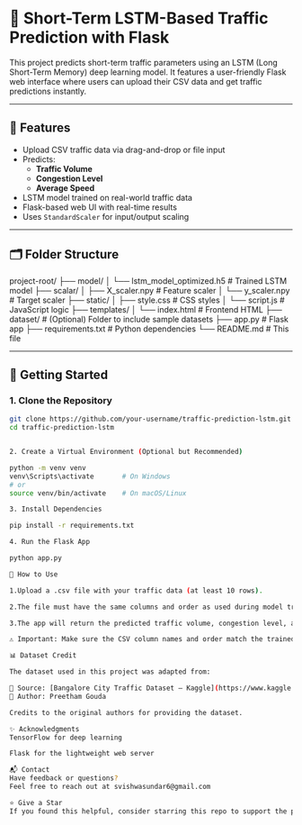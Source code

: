 # 🚦 Short-Term LSTM-Based Traffic Prediction with Flask

This project predicts short-term traffic parameters using an LSTM (Long Short-Term Memory) deep learning model. It features a user-friendly Flask web interface where users can upload their CSV data and get traffic predictions instantly.

---

## 📌 Features

- Upload CSV traffic data via drag-and-drop or file input
- Predicts:
  - **Traffic Volume**
  - **Congestion Level**
  - **Average Speed**
- LSTM model trained on real-world traffic data
- Flask-based web UI with real-time results
- Uses `StandardScaler` for input/output scaling

---

## 🗂️ Folder Structure

project-root/ ├── model/ │ └── lstm_model_optimized.h5 # Trained LSTM model ├── scalar/ │ ├── X_scaler.npy # Feature scaler │ └── y_scaler.npy # Target scaler ├── static/ │ ├── style.css # CSS styles │ └── script.js # JavaScript logic ├── templates/ │ └── index.html # Frontend HTML ├── dataset/ # (Optional) Folder to include sample datasets ├── app.py # Flask app ├── requirements.txt # Python dependencies └── README.md # This file



---

## 🚀 Getting Started

### 1. Clone the Repository

```bash
git clone https://github.com/your-username/traffic-prediction-lstm.git
cd traffic-prediction-lstm


2. Create a Virtual Environment (Optional but Recommended)

python -m venv venv
venv\Scripts\activate       # On Windows
# or
source venv/bin/activate    # On macOS/Linux

3. Install Dependencies

pip install -r requirements.txt

4. Run the Flask App

python app.py

🧠 How to Use

1.Upload a .csv file with your traffic data (at least 10 rows).

2.The file must have the same columns and order as used during model training.

3.The app will return the predicted traffic volume, congestion level, and average speed.

⚠️ Important: Make sure the CSV column names and order match the trained dataset exactly. Preprocessing must follow the format used during model training.

📊 Dataset Credit

The dataset used in this project was adapted from:

📎 Source: [Bangalore City Traffic Dataset – Kaggle](https://www.kaggle.com/datasets/preethamgouda/banglore-city-traffic-dataset/data)
📌 Author: Preetham Gouda

Credits to the original authors for providing the dataset.

✨ Acknowledgments
TensorFlow for deep learning

Flask for the lightweight web server

📬 Contact
Have feedback or questions?
Feel free to reach out at svishwasundar6@gmail.com

⭐ Give a Star
If you found this helpful, consider starring this repo to support the project!